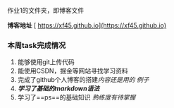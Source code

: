 作业1的文件夹，即博客文件

**博客地址** [ https://xf45.github.io](https://xf45.github.io)

### 本周task完成情况

1. 能够使用git上传代码
2. 能使用CSDN，掘金等网站寻找学习资料
3. 完成了github个人博客的搭建*内容还是用的 例子*
4. ***学习了基础的markdown语法***
5. 学习了==ps==的基础知识 *熟练度有待掌握*




